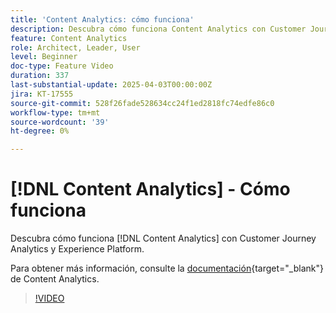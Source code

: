 ```yaml
---
title: 'Content Analytics: cómo funciona'
description: Descubra cómo funciona Content Analytics con Customer Journey Analytics y Experience Platform.
feature: Content Analytics
role: Architect, Leader, User
level: Beginner
doc-type: Feature Video
duration: 337
last-substantial-update: 2025-04-03T00:00:00Z
jira: KT-17555
source-git-commit: 528f26fade528634cc24f1ed2818fc74edfe86c0
workflow-type: tm+mt
source-wordcount: '39'
ht-degree: 0%

---
```


# [!DNL Content Analytics] - Cómo funciona

Descubra cómo funciona [!DNL Content Analytics] con Customer Journey Analytics y Experience Platform.

Para obtener más información, consulte la [documentación](https://experienceleague.adobe.com/es/docs/analytics-platform/using/content-analytics/content-analytics){target="_blank"} de Content Analytics.

>[!VIDEO](https://video.tv.adobe.com/v/3457430/?learn=on&enablevpops&captions=spa)
